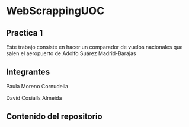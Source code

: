 # WebScrappingUOC

## Practica 1

Este trabajo consiste en hacer un comparador de vuelos nacionales que salen el aeropuerto de Adolfo Suárez Madrid-Barajas 

## Integrantes

Paula Moreno Cornudella

David Cosialls Almeida

## Contenido del repositorio

